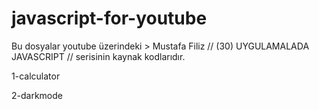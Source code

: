# javascript-for-youtube

Bu dosyalar youtube üzerindeki  > Mustafa Filiz // (30) UYGULAMALADA JAVASCRIPT // serisinin kaynak kodlarıdır.

1-calculator

2-darkmode
